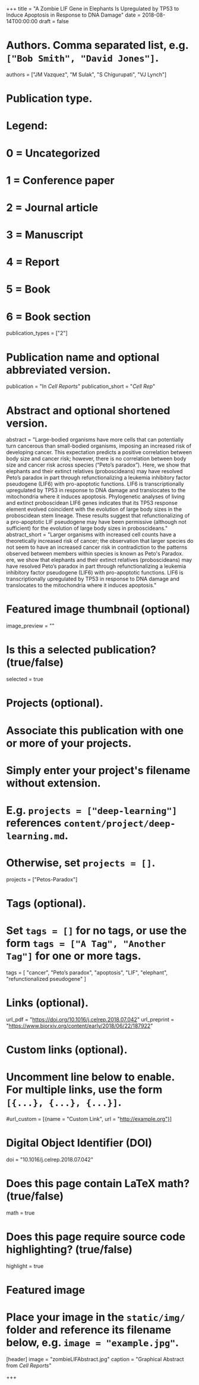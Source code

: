 +++
title = "A Zombie LIF Gene in Elephants Is Upregulated by TP53 to Induce Apoptosis in Response to DNA Damage"
date = 2018-08-14T00:00:00
draft = false

# Authors. Comma separated list, e.g. `["Bob Smith", "David Jones"]`.
authors = ["JM Vazquez", "M Sulak", "S Chigurupati", "VJ Lynch"]

# Publication type.
# Legend:
# 0 = Uncategorized
# 1 = Conference paper
# 2 = Journal article
# 3 = Manuscript
# 4 = Report
# 5 = Book
# 6 = Book section
publication_types = ["2"]

# Publication name and optional abbreviated version.
publication = "In *Cell Reports*"
publication_short = "*Cell Rep*"

# Abstract and optional shortened version.
abstract = "Large-bodied organisms have more cells that can potentially turn cancerous than small-bodied organisms, imposing an increased risk of developing cancer. This expectation predicts a positive correlation between body size and cancer risk; however, there is no correlation between body size and cancer risk across species (“Peto’s paradox”). Here, we show that elephants and their extinct relatives (proboscideans) may have resolved Peto’s paradox in part through refunctionalizing a leukemia inhibitory factor pseudogene (LIF6) with pro-apoptotic functions. LIF6 is transcriptionally upregulated by TP53 in response to DNA damage and translocates to the mitochondria where it induces apoptosis. Phylogenetic analyses of living and extinct proboscidean LIF6 genes indicates that its TP53 response element evolved coincident with the evolution of large body sizes in the proboscidean stem lineage. These results suggest that refunctionalizing of a pro-apoptotic LIF pseudogene may have been permissive (although not sufficient) for the evolution of large body sizes in proboscideans."
abstract_short = "Larger organisms with increased cell counts have a theoretically increased risk of cancer; the observation that larger species do not seem to have an increased cancer risk in contradiction to the patterns observed between members within species is known as Peto's Paradox. ere, we show that elephants and their extinct relatives (proboscideans) may have resolved Peto’s paradox in part through refunctionalizing a leukemia inhibitory factor pseudogene (LIF6) with pro-apoptotic functions. LIF6 is transcriptionally upregulated by TP53 in response to DNA damage and translocates to the mitochondria where it induces apoptosis."

# Featured image thumbnail (optional)
image_preview = ""

# Is this a selected publication? (true/false)
selected = true

# Projects (optional).
#   Associate this publication with one or more of your projects.
#   Simply enter your project's filename without extension.
#   E.g. `projects = ["deep-learning"]` references `content/project/deep-learning.md`.
#   Otherwise, set `projects = []`.
projects = ["Petos-Paradox"]

# Tags (optional).
#   Set `tags = []` for no tags, or use the form `tags = ["A Tag", "Another Tag"]` for one or more tags.
tags = [
  "cancer",
  "Peto’s paradox",
  "apoptosis",
  "LIF",
  "elephant",
  "refunctionalized pseudogene"
  ]

# Links (optional).
url_pdf = "https://doi.org/10.1016/j.celrep.2018.07.042"
url_preprint = "https://www.biorxiv.org/content/early/2018/06/22/187922"


# Custom links (optional).
#   Uncomment line below to enable. For multiple links, use the form `[{...}, {...}, {...}]`.
#url_custom = [{name = "Custom Link", url = "http://example.org"}]

# Digital Object Identifier (DOI)
doi = "10.1016/j.celrep.2018.07.042"

# Does this page contain LaTeX math? (true/false)
math = true

# Does this page require source code highlighting? (true/false)
highlight = true

# Featured image
# Place your image in the `static/img/` folder and reference its filename below, e.g. `image = "example.jpg"`.
[header]
image = "zombieLIFAbstract.jpg"
caption = "Graphical Abstract from *Cell Reports*"

+++
